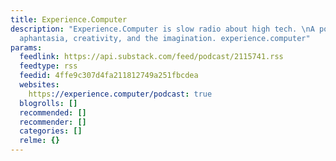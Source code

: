 ```yaml
---
title: Experience.Computer
description: "Experience.Computer is slow radio about high tech. \nA podcast about
  aphantasia, creativity, and the imagination. experience.computer"
params:
  feedlink: https://api.substack.com/feed/podcast/2115741.rss
  feedtype: rss
  feedid: 4ffe9c307d4fa211812749a251fbcdea
  websites:
    https://experience.computer/podcast: true
  blogrolls: []
  recommended: []
  recommender: []
  categories: []
  relme: {}
---
```

